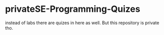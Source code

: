 # privateSE-Programming-Quizes

instead of labs there are quizes in here as well. But this repository is private tho.
